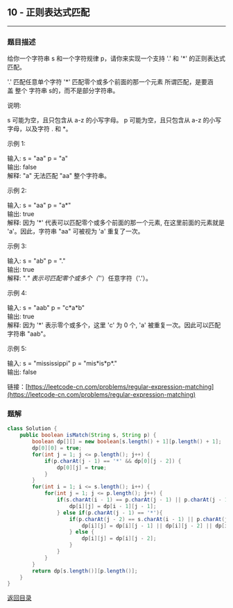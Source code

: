 ## **10 - 正则表达式匹配**
-------------------------

### **题目描述** 
给你一个字符串 s 和一个字符规律 p，请你来实现一个支持 '.' 和 '*' 的正则表达式匹配。

'.' 匹配任意单个字符
'*' 匹配零个或多个前面的那一个元素
所谓匹配，是要涵盖 整个 字符串 s的，而不是部分字符串。

说明:

s 可能为空，且只包含从 a-z 的小写字母。
p 可能为空，且只包含从 a-z 的小写字母，以及字符 . 和 *。  

示例 1:

输入:
s = "aa"
p = "a"  
输出: false  
解释: "a" 无法匹配 "aa" 整个字符串。  

示例 2:

输入:
s = "aa"
p = "a*"  
输出: true  
解释: 因为 '*' 代表可以匹配零个或多个前面的那一个元素, 在这里前面的元素就是 'a'。因此，字符串 "aa" 可被视为 'a' 重复了一次。  

示例 3:

输入:
s = "ab"
p = "."  
输出: true  
解释: ".*" 表示可匹配零个或多个（'*'）任意字符（'.'）。  

示例 4:

输入:
s = "aab"
p = "c\*a\*b"  
输出: true  
解释: 因为 '*' 表示零个或多个，这里 'c' 为 0 个, 'a' 被重复一次。因此可以匹配字符串 "aab"。  

示例 5:

输入:
s = "mississippi"
p = "mis\*is\*p\*."  
输出: false


链接：[https://leetcode-cn.com/problems/regular-expression-matching](https://leetcode-cn.com/problems/regular-expression-matching)



### **题解**
``` java
class Solution {
    public boolean isMatch(String s, String p) {
        boolean dp[][] = new boolean[s.length() + 1][p.length() + 1];
        dp[0][0] = true;
        for(int j = 1; j <= p.length(); j++) {
            if(p.charAt(j - 1) == '*' && dp[0][j - 2]) {
                dp[0][j] = true;
            }
        }
        for(int i = 1; i <= s.length(); i++) {
            for(int j = 1; j <= p.length(); j++) {
                if(s.charAt(i - 1) == p.charAt(j - 1) || p.charAt(j - 1) == '.') {
                    dp[i][j] = dp[i - 1][j - 1];
                } else if(p.charAt(j - 1) == '*'){
                    if(p.charAt(j - 2) == s.charAt(i - 1) || p.charAt(j - 2) == '.') {
                        dp[i][j] = dp[i][j - 1] || dp[i][j - 2] || dp[i - 1][j];
                    } else {
                        dp[i][j] = dp[i][j - 2];
                    }
                }
            }
        }
        return dp[s.length()][p.length()];
    }
}
```


[返回目录](https://maxwell-l.github.io/WriteSomething/something/leetcode)